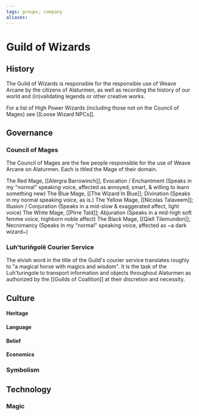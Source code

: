 ```yaml
---
tags: groups, company
aliases:
---
```


# Guild of Wizards
## History
The Guild of Wizards is responsible for the responsible use of Weave Arcane by the citizens of Alaturmen, as well as recording the history of our world and (in)validating legends or other creative works. 

For a list of High Power Wizards (including those not on the Council of Mages) see [[Loose Wizard NPCs]].

## Governance

### Council of Mages
The Council of Mages are the few people responsible for the use of Weave Arcane on Alaturmen. Each is titled the Mage of their domain.

The Red Mage, [[Alergra Barrowinch]]; Evocation / Enchantment
	(Speaks in my "normal" speaking voice, affected as annoyed, smart, & willing to learn something new)
The Blue Mage, [[The Wizard In Blue]]; Divination
	(Speaks in my normal speaking voice, as is.)
The Yellow Mage, [[Nicolas Talaveem]]; Illusion / Conjuration
	(Speaks in a mid-slow & exaggerated affect, light voice)
The White Mage, [[Pirre Tald]]; Abjuration
	(Speaks in a mid-high soft femme voice, highborn noble affect)
The Black Mage, [[Qiell Tilemundon]]; Necromancy
	(Speaks in my "normal" speaking voice, affected as ~a dark wizard~)

### Luh'turiñgolë Courier Service
The elvish word in the title of the Guild's courier service translates roughly to "a magical horse with magics and wisdom". It is the task of the Luh'turingole to transport information and objects throughout Alaturmen as authorized by the [[Guilds of Coalition]] at their discretion and necessity.

## Culture
#### Heritage
#### Language
#### Belief
#### Economics
### Symbolism
## Technology
### Magic